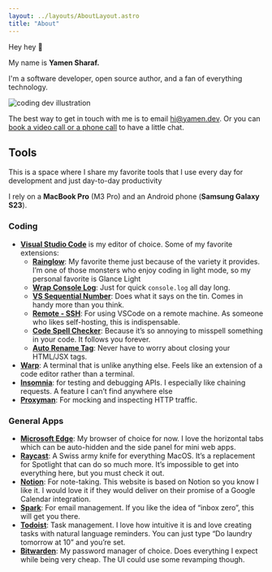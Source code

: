 ```yaml
---
layout: ../layouts/AboutLayout.astro
title: "About"
---
```


<div class="flex">
<div class="w-2/3">

Hey hey 👋

My name is **Yamen Sharaf.**

I'm a software developer, open source author, and a fan of everything technology.

</div>
<div class="w-56 ml-auto">
  <img src="/assets/me.jpg" class="sm:w-1/2 mx-auto rounded shadow-lg" alt="coding dev illustration">
</div>

</div>

The best way to get in touch with me is to email [hi@yamen.dev](mailto:hi@yamen.dev). Or you can [book a video call or a phone call](https://calendly.com/yamensharaf/30-minute-call) to have a little chat.

## Tools

This is a space where I share my favorite tools that I use every day for development and just day-to-day productivity

I rely on a **MacBook Pro** (M3 Pro) and an Android phone (**Samsung Galaxy S23**).

### Coding

- [**Visual Studio Code**](https://code.visualstudio.com/) is my editor of choice. Some of my favorite extensions:
  - [**Rainglow**](https://marketplace.visualstudio.com/items?itemName=daylerees.rainglow): My favorite theme just because of the variety it provides. I’m one of those monsters who enjoy coding in light mode, so my personal favorite is Glance Light
  - [**Wrap Console Log**](https://marketplace.visualstudio.com/items?itemName=midnightsyntax.vscode-wrap-console-log): Just for quick `console.log` all day long.
  - [**VS Sequential Number**](https://marketplace.visualstudio.com/items?itemName=neptunedesign.vs-sequential-number): Does what it says on the tin. Comes in handy more than you think.
  - [**Remote - SSH**](https://marketplace.visualstudio.com/items?itemName=ms-vscode-remote.remote-ssh): For using VSCode on a remote machine. As someone who likes self-hosting, this is indispensable.
  - [**Code Spell Checker**](https://marketplace.visualstudio.com/items?itemName=streetsidesoftware.code-spell-checker): Because it’s so annoying to misspell something in your code. It follows you forever.
  - [**Auto Rename Tag**](https://marketplace.visualstudio.com/items?itemName=formulahendry.auto-rename-tag): Never have to worry about closing your HTML/JSX tags.
- [**Warp**](https://www.warp.dev/): A terminal that is unlike anything else. Feels like an extension of a code editor rather than a terminal.
- [**Insomnia**](https://insomnia.rest/): for testing and debugging APIs. I especially like chaining requests. A feature I can’t find anywhere else
- [**Proxyman**](https://proxyman.io/): For mocking and inspecting HTTP traffic.

### General Apps

- [**Microsoft Edge**](https://www.microsoft.com/en-us/edge): My browser of choice for now. I love the horizontal tabs which can be auto-hidden and the side panel for mini web apps.
- [**Raycast**](https://www.raycast.com/): A Swiss army knife for everything MacOS. It’s a replacement for Spotlight that can do so much more. It’s impossible to get into everything here, but you must check it out.
- [**Notion**](https://www.notion.so/): For note-taking. This website is based on Notion so you know I like it. I would love it if they would deliver on their promise of a Google Calendar integration.
- [**Spark**](https://sparkmailapp.com/): For email management. If you like the idea of “inbox zero”, this will get you there.
- [**Todoist**](https://todoist.com/): Task management. I love how intuitive it is and love creating tasks with natural language reminders. You can just type “Do laundry tomorrow at 10” and you’re set.
- [**Bitwarden**](https://bitwarden.com/): My password manager of choice. Does everything I expect while being very cheap. The UI could use some revamping though.
